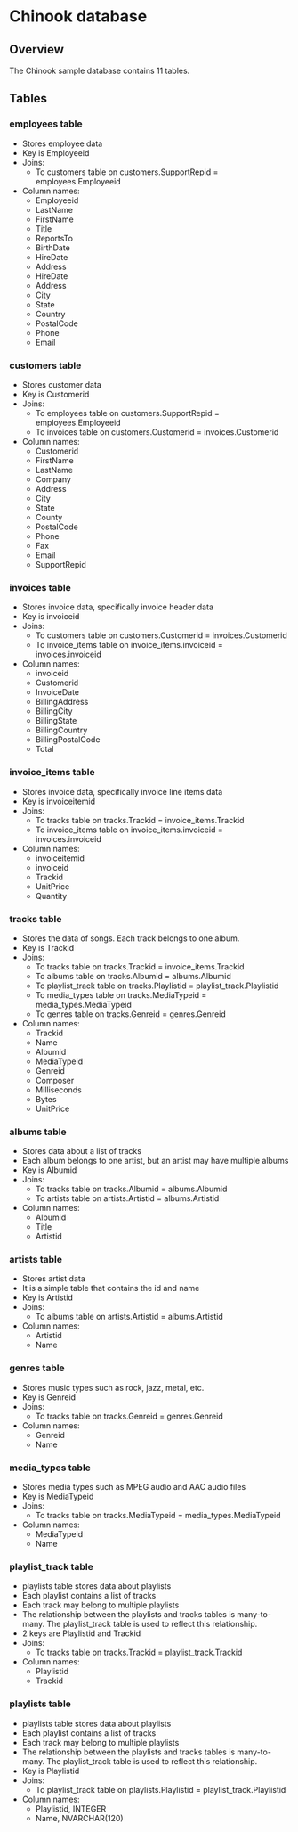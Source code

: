 # Chinook database

## Overview
The Chinook sample database contains 11 tables.

## Tables

### employees table
- Stores employee data
- Key is Employeeid
- Joins:
  - To customers table on customers.SupportRepid = employees.Employeeid
- Column names:
  - Employeeid
  - LastName
  - FirstName
  - Title
  - ReportsTo
  - BirthDate
  - HireDate
  - Address
  - HireDate
  - Address
  - City
  - State
  - Country
  - PostalCode
  - Phone
  - Email

### customers table
- Stores customer data
- Key is Customerid
- Joins:
  - To employees table on customers.SupportRepid = employees.Employeeid
  - To invoices table on customers.Customerid = invoices.Customerid
- Column names:
  - Customerid
  - FirstName
  - LastName
  - Company
  - Address
  - City
  - State
  - County
  - PostalCode
  - Phone
  - Fax
  - Email
  - SupportRepid

### invoices table
- Stores invoice data, specifically invoice header data
- Key is invoiceid
- Joins:
  - To customers table on customers.Customerid = invoices.Customerid
  - To invoice_items table on invoice_items.invoiceid = invoices.invoiceid
- Column names:
  - invoiceid
  - Customerid
  - InvoiceDate
  - BillingAddress
  - BillingCity
  - BillingState
  - BillingCountry
  - BillingPostalCode
  - Total

### invoice_items table
- Stores invoice data, specifically invoice line items data
- Key is invoiceitemid
- Joins:
  - To tracks table on tracks.Trackid = invoice_items.Trackid
  - To invoice_items table on invoice_items.invoiceid = invoices.invoiceid
- Column names:
  - invoiceitemid
  - invoiceid
  - Trackid
  - UnitPrice
  - Quantity

### tracks table
- Stores the data of songs. Each track belongs to one album.
- Key is Trackid
- Joins:
  - To tracks table on tracks.Trackid = invoice_items.Trackid
  - To albums table on tracks.Albumid = albums.Albumid
  - To playlist_track table on tracks.Playlistid = playlist_track.Playlistid
  - To media_types table on tracks.MediaTypeid = media_types.MediaTypeid
  - To genres table on tracks.Genreid = genres.Genreid
- Column names:
  - Trackid
  - Name
  - Albumid
  - MediaTypeid
  - Genreid
  - Composer
  - Milliseconds
  - Bytes
  - UnitPrice

### albums table
- Stores data about a list of tracks
- Each album belongs to one artist, but an artist may have multiple albums
- Key is Albumid
- Joins:
  - To tracks table on tracks.Albumid = albums.Albumid
  - To artists table on artists.Artistid = albums.Artistid
- Column names:
  - Albumid
  - Title
  - Artistid

### artists table
- Stores artist data
- It is a simple table that contains the id and name
- Key is Artistid
- Joins:
  - To albums table on artists.Artistid = albums.Artistid
- Column names:
  - Artistid
  - Name

### genres table
- Stores music types such as rock, jazz, metal, etc.
- Key is Genreid
- Joins:
  - To tracks table on tracks.Genreid = genres.Genreid
- Column names:
  - Genreid
  - Name

### media_types table
- Stores media types such as MPEG audio and AAC audio files
- Key is MediaTypeid
- Joins:
  - To tracks table on tracks.MediaTypeid = media_types.MediaTypeid
- Column names:
  - MediaTypeid
  - Name

### playlist_track table
- playlists table stores data about playlists
- Each playlist contains a list of tracks
- Each track may belong to multiple playlists
- The relationship between the playlists and tracks tables is many-to-many. The playlist_track table is used to reflect this relationship.
- 2 keys are Playlistid and Trackid
- Joins:
  - To tracks table on tracks.Trackid = playlist_track.Trackid
- Column names:
  - Playlistid
  - Trackid

### playlists table
- playlists table stores data about playlists
- Each playlist contains a list of tracks
- Each track may belong to multiple playlists
- The relationship between the playlists and tracks tables is many-to-many. The playlist_track table is used to reflect this relationship.
- Key is Playlistid
- Joins:
  - To playlist_track table on playlists.Playlistid = playlist_track.Playlistid
- Column names:
  - Playlistid, INTEGER
  - Name, NVARCHAR(120)